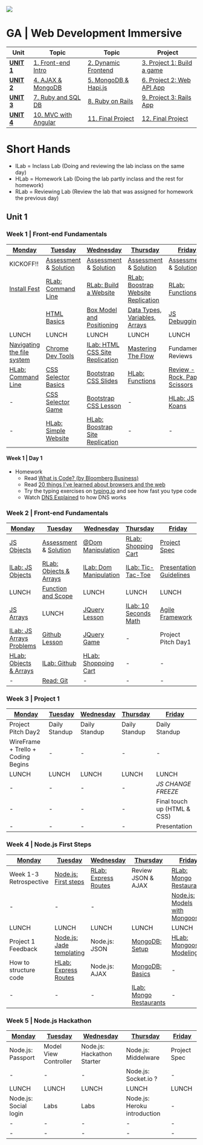 ![](https://ga-dash.s3.amazonaws.com/production/assets/logo-9f88ae6c9c3871690e33280fcf557f33.png)
# GA | Web Development Immersive

| Unit                 | Topic                              | Topic                              | Project
|------------          |------------------------------------|------------------------------------|--------------------------------------
| **[UNIT 1](#unit1)** | [1. Front-end Intro](#week1)       | [2. Dynamic Frontend](#week2)      | [3. Project 1: Build a game](#week3)
| **[UNIT 2](#unit2)** | [4. AJAX & MongoDB](#week4)        | [5. MongoDB & Hapi.js](#week5)     | [6. Project 2: Web API App](#week6)
| **[UNIT 3](#unit3)** | [7. Ruby and SQL DB](#week7)       | [8. Ruby on Rails](#week8)         | [9. Project 3: Rails App](#week9)
| **[UNIT 4](#unit4)** | [10. MVC with Angular](#week10)    | [11. Final Project](#week11)       | [12. Final Project](#week12)

# Short Hands
- ILab = Inclass Lab (Doing and reviewing the lab inclass on the same day)
- HLab = Homework Lab (Doing the lab partly inclass and the rest for homework)
- RLab = Reviewing Lab (Review the lab that was assigned for homework the previous day)

<a name="unit1"></a>
## Unit 1

<a name="week1"></a>
### Week 1 | Front-end Fundamentals

| [Monday](#w1d1)                    | [Tuesday](#w1d2)                      | [Wednesday](#w1d3)                         | [Thursday](#w1d4)                          | [Friday](#w1d5)                        |
| ---------------------------------- | ------------------------------------- | ------------------------------------------ | ------------------------------------------ | -------------------------------------- |
| KICKOFF!!                          | [Assessment][1-2A] & [Solution][1-2Z] | [Assessment][1-3A] & [Solution][1-3Z]      | [Assessment][1-4A] & [Solution][1-4Z]      | [Assessment][1-5A] & [Solution][1-5Z]  |
| [Install Fest][1-1A]               | [RLab: Command Line][1-1C]            | [RLab: Build a Website][1-2F]              | [RLab: Boostrap Website Replication][1-3F] | [RLab: Functions][1-4E]                |
|                                    | [HTML Basics][1-2B]                   | [Box Model and Positioning][1-3B]          | [Data Types, Variables, Arrays][1-4C]      | [JS Debugging][1-5B]                   |
| LUNCH                              | LUNCH                                 | LUNCH                                      | LUNCH                                      | LUNCH                                  |
| [Navigating the file system][1-1B] | [Chrome Dev Tools][1-2C]              | [ILab: HTML CSS Site Replication][1-3C]    | [Mastering The Flow][1-4D]                 | Fundamental Reviews                    |
| [HLab: Command Line][1-1C]         | [CSS Selector Basics][1-2D]           | [Bootstrap CSS Slides][1-3D]               | [HLab: Functions][1-4E]                    | [Review - Rock, Paper, Scissors][1-5C] |
| -                                  | [CSS Selector Game][1-2E]             | [Bootstrap CSS Lesson][1-3E]               | -                                          | [HLab: JS Koans][1-5D]                 |
| -                                  | [HLab: Simple Website][1-2F]          | [HLab: Boostrap Site Replication][1-3F]    | -                                          | -                                      |

[1-1A]: 00-programming/install-fest/README.md                           "Install Fest"
[1-1B]: 01-workflow/navigating-the-file-system-lesson                   "Navigating the file system"
[1-1C]: https://github.com/wdi-hk-11/lab-command-line                   "HLab: Command line"

[1-2A]: 14-assessments/w01d2.md                                         "Assessment"
[1-2Z]: 14-assessments/w01d2-solution.md                                "Assessment Solution"
[1-2B]: 02-front-end-intro/html-basics-lesson                           "HTML Basics"
[1-2C]: 01-workflow/chrome-dev-tools-lesson                             "Chrome Dev Tools"
[1-2D]: 02-front-end-intro/css-selector-basics                          "CSS Selector Basics"
[1-2E]: http://flukeout.github.io                                       "CSS Selector Game"
[1-2F]: https://github.com/wdi-hk-11/lab-simple-website                 "HLab: Build website"

[1-3A]: 14-assessments/w01d3.md                                         "Assessment"
[1-3Z]: 14-assessments/w01d3-solution.html                              "Assessment Solution"
[1-3B]: 02-front-end-intro/css-box-model-and-positioning                "Box Model and Positioning"
[1-3C]: https://github.com/wdi-hk-11/lab-html-css-site-replication      "ILab: CSS Web Replication"
[1-3D]: 02-front-end-intro/css-bootstrap-lesson                         "Bootstrap CSS Lesson"
[1-3E]: https://presentations.generalassemb.ly/649ce6766e83f246e122     "Bootstrap CSS Slides"
[1-3F]: https://github.com/wdi-hk-11/lab-bootstrap-site-replication     "HLab: Bootstrap Web Replication"

[1-4A]: 14-assessments/w01d4.md                                         "Assessment"
[1-4Z]: 14-assessments/w01d4-solution.md                                "Assessment Solution"
[1-4C]: 00-programming/js-data-types-variables-and-arrays               "Data Types, Variables, Arrays"
[1-4D]: 00-programming/js-mastering-the-flow-lesson                     "Mastering The Flow"
[1-4E]: https://github.com/wdi-hk-11/lab-js-functions                   "HLabs: Functions"

[1-5A]: 14-assessments/w01d5.md                                         "Assessment"
[1-5Z]: 14-assessments/w01d5-solution.md                                "Assessment Solution"
[1-5B]: 00-programming/js-debugging-lesson                              "JS Debugging"
[1-5C]: 00-programming/js-fundamental-reviews/rock-paper-scissors.js    "Review - Rock, Paper, Scissors"
[1-5D]: https://github.com/wdi-hk-11/JavaScript-Koans                   "HLab: JS Koans"

#### Week 1 | Day 1
<a name="w1d1"></a>

- Homework
  - Read [What is Code? (by Bloomberg Business)](http://www.bloomberg.com/graphics/2015-paul-ford-what-is-code/)
  - Read [20 things I've learned about browsers and the web](http://www.20thingsilearned.com/en-US/home)
  - Try the typing exercises on [typing.io](https://www.typing.io/) and see how fast you type code
  - Watch [DNS Explained](https://www.youtube.com/watch?v=72snZctFFtA) to how DNS works

<a name="week2"></a>
### Week 2 | Front-end Fundamentals

| [Monday](#w2d1)                  | [Tuesday](#w2d2)                      | [Wednesday](#w2d3)             | [Thursday](#w2d4)             | [Friday](#w2d5)                 |
| -------------------------------- | ------------------------------------- | ------------------------------ | ----------------------------- | ------------------------------- |
| [JS Objects][2-1A]               | [Assessment][2-2A] & [Solution][1-2Z] | [@Dom Manipulation][2-3A]      | [RLab: Shopping Cart][2-3E]   | [Project Spec][2-5A]            |
| [ILab: JS Objects][2-1B]         | [RLab: Objects & Arrays][2-1E]        | [ILab: Dom Manipulation][2-3B] | [ILab: Tic-Tac-Toe][2-4A]     | [Presentation Guidelines][2-5B] |
| LUNCH                            | [Function and Scope][2-2B]            | LUNCH                          | LUNCH                         | LUNCH                           |
| [JS Arrays][2-1C]                | LUNCH                                 | [JQuery Lesson][2-3C]          | [ILab: 10 Seconds Math][2-4B] | [Agile Framework][2-5C]         |
| [ILab: JS Arrays Problems][2-1D] | [Github Lesson][2-2C]                 | [JQuery Game][2-3D]            | -                             | Project Pitch Day1              |
| [HLab: Objects & Arrays][2-1E]   | [ILab: Github][2-2D]                  | [HLab: Shoppoing Cart][2-3E]   | -                             | -                               |
| -                                | [Read: Git][2-2E]                     | -                              | -                             | -                               |

[2-1A]: 00-programming/js-objects-lesson                                      "JS Objects"
[2-1B]: https://github.com/wdi-hk-11/lab-js-problems-objects                  "ILab: JS Objects"
[2-1C]: 00-programming/js-arrays-lesson                                       "JS Arrays"
[2-1D]: https://github.com/wdi-hk-11/lab-js-problems-arrays                   "ILab: JS Arrays Problems"
[2-1E]: https://github.com/wdi-hk-11/lab-js-problems-objects-and-arrays       "HLab: Objects & Arrays"

[2-2A]: 14-assessments/w02d2.md                                               "Assessment"
[2-2Z]: 14-assessments/w02d2-solution.md                                      "Assessment Solution"
[2-2B]: 00-programming/js-functions-and-scope                                 "Function and Scope"
[2-2C]: 01-workflow/git-github-lesson                                         "Github Lesson"
[2-2D]: https://github.com/wdi-hk-11/lab-git-github                           "ILab: Github"
[2-2E]: https://git-scm.com/doc                                               "Read: Git"

[2-3A]: 02-front-end-intro/js-dom-manipulation-lesson                         "Dom Manipulation"
[2-3B]: https://github.com/wdi-hk-11/lab-js-dom-manipulation                  "ILab: Dom Manipulation"
[2-3C]: 02-front-end-intro/js-jquery-lesson                                   "JQuery Lesson"
[2-3D]: http://jqexercise.droppages.com/                                      "JQuery Game"
[2-3E]: https://github.com/wdi-hk-11/lab-shopping-cart                        "HLab: Shopping Cart"

[2-4A]: https://github.com/wdi-hk-11/lab-js-tic-tac-toe                       "ILab: Tic-Tac-Toe Lab"
[2-4B]: https://github.com/wdi-hk-11/lab-ten-seconds-math                     "ILab: 10 Seconds Math"

[2-5A]: projects/project-01.md                                                "Project Spec"
[2-5B]: projects/presentation_guideline.md                                    "Presentation Guidelines"
[2-5C]: 01-workflow/agile-user-stories-wireframes-lesson                      "Agile Framework"

<a name="week3"></a>
### Week 3 | Project 1

| [Monday](#w3d1)                          | [Tuesday](#w3d2)                        | [Wednesday](#w3d3)                      | [Thursday](#w3d4)                       | [Friday](#w3d5)                         |
| ---------------------------------------- | --------------------------------------- | --------------------------------------- | --------------------------------------- | --------------------------------------- |
| Project Pitch Day2                       | Daily Standup                           | Daily Standup                           | Daily Standup                           | Daily Standup                           |
| WireFrame + Trello + Coding Begins       | -                                       | -                                       | -                                       | -                                       |
| LUNCH                                    | LUNCH                                   | LUNCH                                   | LUNCH                                   | LUNCH                                   |
| -                                        | -                                       | -                                       | -                                       | *JS CHANGE FREEZE*                      |
| -                                        | -                                       | -                                       | -                                       | Final touch up (HTML & CSS)             |
| -                                        | -                                       | -                                       | -                                       | Presentation                            |

<a name="week4"></a>
### Week 4 | Node.js First Steps

| [Monday](#w4d1)                          | [Tuesday](#w4d2)                        | [Wednesday](#w4d3)                      | [Thursday](#w4d4)                       | [Friday](#w4d5)                         |
| ---------------------------------------- | --------------------------------------- | --------------------------------------- | --------------------------------------- | --------------------------------------- |
| Week 1-3 Retrospective                   | [Node.js: First steps][4-2A]            | [RLab: Express Routes][4-2C]            | Review JSON & AJAX                      | [RLab: Mongo Restaurants][4-4C]         |
| -                                        | -                                       | -                                       |                                         | [Node.js: Models with Mongoose][4-5A]   |
| LUNCH                                    | LUNCH                                   | LUNCH                                   | LUNCH                                   | LUNCH                                   |
| Project 1 Feedback                       | [Node.js: Jade templating][4-2B]        | Node.js: JSON                           | [MongoDB: Setup][4-4A]                  | [HLab: Mongoose Modeling][4-5B]         |
| How to structure code                    | [HLab: Express Routes][4-2C]            | Node.js: AJAX                           | [MongoDB: Basics][4-4B]                 | -                                       |
| -                                        | -                                       | -                                       | [ILab: Mongo Restaurants][4-4C]         | -                                       |

[4-2A]: 04-node.js/node-express-intro                                          "Node.js: First Steps"
[4-2B]: https://www.sitepoint.com/jade-tutorial-for-beginners/                 "Node.js: Jade intro"
[4-2C]: https://github.com/wdi-hk-11/lab-express-routing                       "HLab: Express Routes"

[4-4A]: 05-databases/mongodb/setup.md                                          "MongoDB: Setup"
[4-4B]: 05-databases/mongodb/basics.md                                         "MongoDB: Basics"
[4-4C]: https://github.com/wdi-hk-11/lab-mongo-restaurants                     "ILab: Mongo Restaurants"

[4-5A]: 04-node.js/node-express-mongo-models-lesson                            "Node.js: Mongoose"
[4-5B]: https://github.com/wdi-hk-11/lab-node-express-mongo-modeling           "HLab: Mongoose Modeling"

<a name="week5"></a>
### Week 5 | Node.js Hackathon

| [Monday](#w5d1)                          | [Tuesday](#w5d2)                        | [Wednesday](#w5d3)                      | [Thursday](#w5d4)                       | [Friday](#w4d5)                         |
| ---------------------------------------- | --------------------------------------- | --------------------------------------- | --------------------------------------- | --------------------------------------- |
| Node.js: Passport                        | Model View Controller                   | Node.js: Hackathon Starter              | Node.js: Middelware                     | Project Spec                            |
| -                                        | -                                       | -                                       | Node.js: Socket.io ?                    | -                                       |
| LUNCH                                    | LUNCH                                   | LUNCH                                   | LUNCH                                   | LUNCH                                   |
| Node.js: Social login                    | Labs                                    | Labs                                    | Node.js: Heroku introduction            | -                                       |
| -                                        | -                                       | -                                       | -                                       | -                                       |
| -                                        | -                                       | -                                       | -                                       | -                                       |
